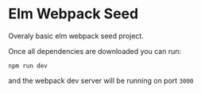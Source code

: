# Elm Webpack Seed

Overaly basic elm webpack seed project.

Once all dependencies are downloaded you can run:

```
npm run dev
```

and the webpack dev server will be running on port `3000`

